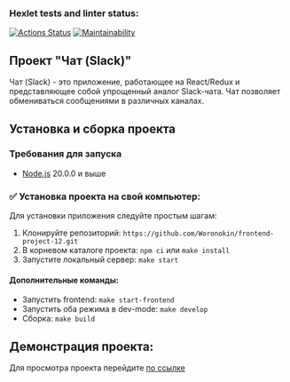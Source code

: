 ### Hexlet tests and linter status:
[![Actions Status](https://github.com/Woronokin/frontend-project-12/actions/workflows/hexlet-check.yml/badge.svg)](https://github.com/Woronokin/frontend-project-12/actions)
[![Maintainability](https://api.codeclimate.com/v1/badges/856d82154311c0821d48/maintainability)](https://codeclimate.com/github/Woronokin/frontend-project-12/maintainability)

## Проект "Чат (Slack)"

Чат (Slack) - это приложение, работающее на React/Redux и представляющее собой упрощенный аналог Slack-чата. Чат позволяет обмениваться сообщениями в различных каналах.

## Установка и сборка проекта
### Требования для запуска
* [Node.js](https://nodejs.org/en) 20.0.0 и выше

### :white_check_mark: Установка проекта на свой компьютер:
Для установки приложения следуйте простым шагам:
1. Клонируйте репозиторий: `https://github.com/Woronokin/frontend-project-12.git`
2. В корневом каталоге проекта: `npm ci` или `make install`
3. Запустите локальный сервер: `make start`

#### Дополнительные команды:
* Запустить frontend: `make start-frontend`
* Запустить оба режима в dev-mode: `make develop`
* Сборка: `make build`


## Демонстрация проекта:
Для просмотра проекта перейдите [по ссылке](https://frontend-project-12-2-bgp5.onrender.com)
